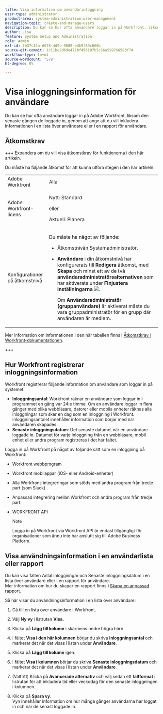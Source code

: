 ```yaml
---
title: Visa information om användarinloggning
user-type: administrator
product-area: system-administration;user-management
navigation-topic: create-and-manage-users
description: Du kan se hur ofta användare loggar in på Workfront, liksom den senaste gången de loggade in, genom att ange att du vill inkludera informationen i en lista över användare eller i en rapport för användare.
author: Lisa
feature: System Setup and Administration
role: Admin
exl-id: 7b37c34a-d628-4d9b-9688-e4b9f89c666b
source-git-commit: 1c11be2d6de471bf456107b5c86a599766583f74
workflow-type: tm+mt
source-wordcount: '578'
ht-degree: 0%

---
```


# Visa inloggningsinformation för användare

Du kan se hur ofta användare loggar in på Adobe Workfront, liksom den senaste gången de loggade in, genom att ange att du vill inkludera informationen i en lista över användare eller i en rapport för användare.

## Åtkomstkrav

+++ Expandera om du vill visa åtkomstkrav för funktionerna i den här artikeln.

Du måste ha följande åtkomst för att kunna utföra stegen i den här artikeln:

<table style="table-layout:auto"> 
 <col> 
 <col> 
 <tbody> 
  <tr> 
   <td role="rowheader">Adobe Workfront</td> 
   <td>Alla</td> 
  </tr> 
  <tr> 
   <td role="rowheader">Adobe Workfront-licens</td> 
   <td><p>Nytt: Standard</p><p>eller</p><p>Aktuell: Planera</p></td> 
  </tr> 
  <tr> 
   <td role="rowheader">Konfigurationer på åtkomstnivå</td> 
   <td> <p>Du måste ha något av följande:</p> 
    <ul> 
     <li> <p>Åtkomstnivån Systemadministratör. </li> 
     <li> <p><b>Användare</b> i din åtkomstnivå har konfigurerats till <b>Redigera</b> åtkomst, med <b>Skapa</b> och minst ett av de två <b>användaradministratörsalternativen</b> som har aktiverats under <b>Finjustera inställningarna</b> <img src="assets/gear-icon-in-access-levels.png">. </p> <p>Om <b>Användaradministratör (gruppanvändare)</b> är aktiverat måste du vara gruppadministratör för en grupp där användaren är medlem.</p> </li> 
    </ul> </td> 
  </tr> 
 </tbody> 
</table>

Mer information om informationen i den här tabellen finns i [Åtkomstkrav i Workfront-dokumentationen](/help/quicksilver/administration-and-setup/add-users/access-levels-and-object-permissions/access-level-requirements-in-documentation.md).

+++

## Hur Workfront registrerar inloggningsinformation

Workfront registrerar följande information om användare som loggar in på systemet:

* **Inloggningsantal**: Workfront räknar en användare som loggar in i programmet en gång var 24:e timme. Om en användare loggar in flera gånger med olika webbläsare, datorer eller mobila enheter räknas alla inloggningar som sker en dag som en inloggning i Workfront. Inloggningsantalet innehåller information som börjar med när användaren skapades.
* **Senaste inloggningsdatum**: Det senaste datumet när en användare loggade in. Datumet för varje inloggning från en webbläsare, mobil enhet eller andra program registreras i det här fältet.

Logga in på Workfront på något av följande sätt som en inloggning på Workfront:

* Workfront webbprogram
* Workfront mobilappar (iOS- eller Android-enheter)
* Alla Workfront-integreringar som stöds med andra program från tredje part (som Slack)
* Anpassad integrering mellan Workfront och andra program från tredje part.
* WORKFRONT API

  >[!NOTE]
  >
  >Logga in på Workfront via Workfront API är endast tillgängligt för organisationer som ännu inte har anslutit sig till Adobe Business Platform.

## Visa användningsinformation i en användarlista eller rapport

Du kan visa fälten Antal inloggningar och Senaste inloggningsdatum i en lista över användare eller i en rapport för användare.\
Mer information om hur du skapar en rapport finns i [Skapa en anpassad rapport](../../../reports-and-dashboards/reports/creating-and-managing-reports/create-custom-report.md).

Så här visar du användningsinformation i en lista över användare:

1. Gå till en lista över användare i Workfront.
1. Välj **Ny vy** i listrutan **Visa**.

1. Klicka på **Lägg till kolumn** i skärmens nedre högra hörn.
1. I fältet **Visa i den här kolumnen** börjar du skriva **Inloggningsantal** och markerar det när det visas i listan under **Användare**.

1. Klicka på **Lägg till kolumn** igen.
1. I fältet **Visa i kolumnen** börjar du skriva **Senaste inloggningsdatum** och markerar det när det visas i listan under **Användare**.

1. (Valfritt) Klicka på **Avancerade alternativ** och välj sedan ett **fältformat** i listrutan för att inkludera tid eller veckodag för den senaste inloggningen i kolumnen.

1. Klicka på **Spara vy**.\
   Vyn innehåller information om hur många gånger användarna har loggat in och när de senast loggade in.
